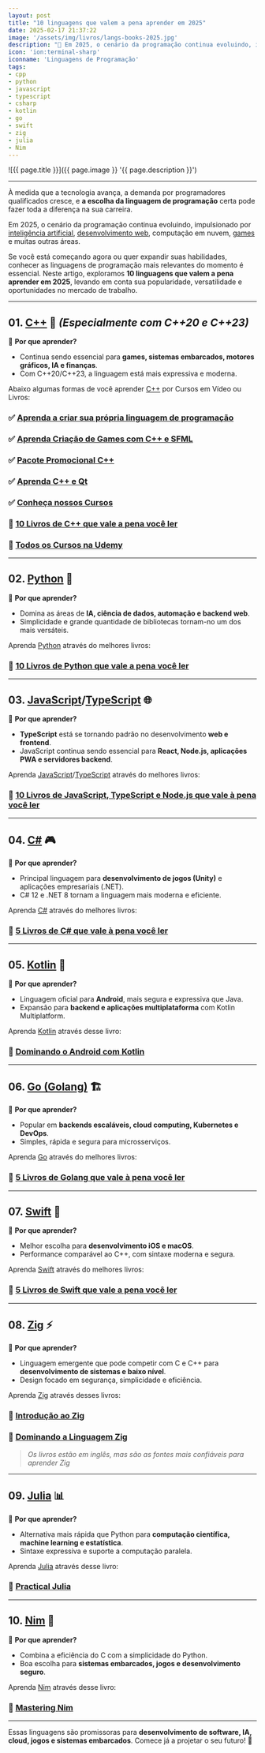 ```yaml
---
layout: post
title: "10 linguagens que valem a pena aprender em 2025"
date: 2025-02-17 21:37:22
image: '/assets/img/livros/langs-books-2025.jpg'
description: "🚀 Em 2025, o cenário da programação continua evoluindo, impulsionado por IA, web, computação em nuvem, games e muitas outras áreas."
icon: 'ion:terminal-sharp'
iconname: 'Linguagens de Programação'
tags:
- cpp
- python
- javascript
- typescript
- csharp
- kotlin
- go
- swift
- zig
- julia
- Nim
---
```


![{{ page.title }}]({{ page.image }} '{{ page.description }}')

---

À medida que a tecnologia avança, a demanda por programadores qualificados cresce, e **a escolha da linguagem de programação** certa pode fazer toda a diferença na sua carreira. 

Em 2025, o cenário da programação continua evoluindo, impulsionado por [inteligência artificial](https://terminalroot.com.br/tags#ia), [desenvolvimento web](https://terminalroot.com.br/tags#desenvolvimentoweb), computação em nuvem, [games](https://terminalroot.com.br/tags#games) e muitas outras áreas.  

Se você está começando agora ou quer expandir suas habilidades, conhecer as linguagens de programação mais relevantes do momento é essencial. Neste artigo, exploramos **10 linguagens que valem a pena aprender em 2025**, levando em conta sua popularidade, versatilidade e oportunidades no mercado de trabalho.  

---

## 01. [C++](https://terminalroot.com.br/tags#cpp) 🚀 *(Especialmente com C++20 e C++23)*  
📌 **Por que aprender?**  
- Continua sendo essencial para **games, sistemas embarcados, motores gráficos, IA e finanças**.  
- Com C++20/C++23, a linguagem está mais expressiva e moderna.  

Abaixo algumas formas de você aprender [C++](https://terminalroot.com.br/tags#promo) por Cursos em Vídeo ou Livros:

### ✅ [Aprenda a criar sua própria linguagem de programação](https://terminalroot.com.br/mylang)
### ✅ [Aprenda Criação de Games com C++ e SFML](https://terminalroot.com.br/games)
### ✅ [Pacote Promocional C++](https://terminalroot.com.br/promo)
### ✅ [Aprenda C++ e Qt](https://terminalroot.com.br/cpp)
### ✅ [Conheça nossos Cursos](https://bit.ly/CursosTerminalRoot)
### 📘 [10 Livros de C++ que vale a pena você ler](https://terminalroot.com.br/2022/03/10-livros-de-cpp-que-vale-a-pena-voce-ler.html)
### 🎁 [Todos os Cursos na Udemy](https://bit.ly/UdemyTerminalRoot)

---

## 02. [Python](https://terminalroot.com.br/tags#python) 🐍  
📌 **Por que aprender?**  
- Domina as áreas de **IA, ciência de dados, automação e backend web**.  
- Simplicidade e grande quantidade de bibliotecas tornam-no um dos mais versáteis.  

Aprenda [Python](https://terminalroot.com.br/tags#python) através do melhores livros:
### 📘 [10 Livros de Python que vale a pena você ler](https://terminalroot.com.br/2022/09/10-livros-de-python-que-vale-a-pena-voce-ler.html)

---

## 03. [JavaScript](https://terminalroot.com.br/tags#javascript)/[TypeScript](https://terminalroot.com.br/tags#typescript) 🌐  
📌 **Por que aprender?**  
- **TypeScript** está se tornando padrão no desenvolvimento **web e frontend**.  
- JavaScript continua sendo essencial para **React, Node.js, aplicações PWA e servidores backend**.  

Aprenda [JavaScript](https://terminalroot.com.br/tags#javascript)/[TypeScript](https://terminalroot.com.br/tags#typescript) através do melhores livros:
### 📘 [10 Livros de JavaScript, TypeScript e Node.js que vale à pena você ler](https://terminalroot.com.br/2022/09/10-livros-de-javascript-typescript-e-nodejs-que-vale-a-pena-voce-ler.html)

---

## 04. [C#](https://terminalroot.com.br/tags#csharp) 🎮  
📌 **Por que aprender?**  
- Principal linguagem para **desenvolvimento de jogos (Unity)** e aplicações empresariais (.NET).  
- C# 12 e .NET 8 tornam a linguagem mais moderna e eficiente.  

Aprenda [C#](https://terminalroot.com.br/tags#csharp) através do melhores livros:
### 📘 [5 Livros de C# que vale à pena você ler](https://terminalroot.com.br/2023/01/5-livros-de-csharp-que-vale-a-pena-voce-ler.html)

---

## 05. [Kotlin](https://terminalroot.com.br/tags#kotlin) 📱  
📌 **Por que aprender?**  
- Linguagem oficial para **Android**, mais segura e expressiva que Java.  
- Expansão para **backend e aplicações multiplataforma** com Kotlin Multiplatform.  

Aprenda [Kotlin](https://terminalroot.com.br/tags#kotlin) através desse livro:
### 📘 [Dominando o Android com Kotlin](https://www.amazon.com.br/Dominando-Android-Kotlin-Nelson-Glauber-ebook/dp/B07PJ1GCX8/?&_encoding=UTF8&tag=marcoscpp-20&linkCode=ur2&linkId=4d4f01cdadb6a430584a5035e069ff2d&camp=1789&creative=9325)

---

## 06. [Go (Golang)](https://terminalroot.com.br/tags#go) 🏗️  
📌 **Por que aprender?**  
- Popular em **backends escaláveis, cloud computing, Kubernetes e DevOps**.  
- Simples, rápida e segura para microsserviços.  

Aprenda [Go](https://terminalroot.com.br/tags#go) através do melhores livros:
### 📘 [5 Livros de Golang que vale à pena você ler](https://terminalroot.com.br/2023/09/5-livros-de-golang-que-vale-a-pena-voce-ler.html)

---

## 07. [Swift](https://terminalroot.com.br/tags#swift) 🍏  
📌 **Por que aprender?**  
- Melhor escolha para **desenvolvimento iOS e macOS**.  
- Performance comparável ao C++, com sintaxe moderna e segura.  

Aprenda [Swift](https://terminalroot.com.br/tags#swift) através do melhores livros:
### 📘 [5 Livros de Swift que vale a pena você ler](https://terminalroot.com.br/2024/03/5-livros-de-swift-que-vale-a-pena-voce-ler.html)

---

## 08. [Zig](https://terminalroot.com.br/tags#zig) ⚡  
📌 **Por que aprender?**  
- Linguagem emergente que pode competir com C e C++ para **desenvolvimento de sistemas e baixo nível**.  
- Design focado em segurança, simplicidade e eficiência.  

Aprenda [Zig](https://terminalroot.com.br/tags#zig) através desses livros:
### 📘 [Introdução ao Zig](https://amzn.to/411fdWe)
### 📘 [Dominando a Linguagem Zig](https://amzn.to/4k5s3eA)
> *Os livros estão em inglês, mas são as fontes mais confiáveis para aprender Zig*

---

## 09. [Julia](https://terminalroot.com.br/tags#julia) 📊  
📌 **Por que aprender?**  
- Alternativa mais rápida que Python para **computação científica, machine learning e estatística**.  
- Sintaxe expressiva e suporte a computação paralela.  

Aprenda [Julia](https://terminalroot.com.br/tags#julia) através desse livro:
### 📘 [Practical Julia](https://www.amazon.com.br/Practical-Julia-English-Lee-Phillips-ebook/dp/B0B7R1QGRY/?&_encoding=UTF8&tag=marcoscpp-20&linkCode=ur2&linkId=d84e8c576a52454967c94c1fb880b125&camp=1789&creative=9325)

---

## 10. [Nim](https://terminalroot.com.br/tags#nim) 🦣  
📌 **Por que aprender?**  
- Combina a eficiência do C com a simplicidade do Python.  
- Boa escolha para **sistemas embarcados, jogos e desenvolvimento seguro**.  

Aprenda [Nim](https://terminalroot.com.br/tags#nim) através desse livro:
### 📘 [Mastering Nim](https://www.amazon.com.br/Mastering-Nim-complete-programming-language-ebook/dp/B0CGGHZ4HP/?&_encoding=UTF8&tag=marcoscpp-20&linkCode=ur2&linkId=9c6f2df1af0738a5d5bf9d099455b6c4&camp=1789&creative=9325)

---

Essas linguagens são promissoras para **desenvolvimento de software, IA, cloud, jogos e sistemas embarcados**. Comece já a projetar o seu futuro! 🚀

